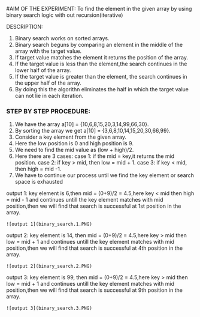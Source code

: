 #AIM OF THE EXPERIMENT: To find the element in the given array by using binary search logic with out recursion(iterative)

DESCRIPTION:
1. Binary search works on sorted arrays.
2. Binary search beguns by comparing an element in the middle of the array with the target value.
3. If target value matches the element it returns the position of the array.
4. If the target value is less than the element,the search continues in the lower half of the array.
5. If the target value is greater than the element, the search continues in the upper half of the array.
6. By doing this the algorithn eliminates the half in which the target value can not lie in each iteration.

### STEP BY STEP PROCEDURE:
1. We have the array a[10] = {10,6,8,15,20,3,14,99,66,30}.
2. By sorting the array we get a[10] = {3,6,8,10,14,15,20,30,66,99}.
3. Consider a key element from the given array.
4. Here the low position is 0 and high position is 9.
5. We need to find the mid value as (low + high)/2.
6. Here there are 3 cases:
   case 1: if the mid = key,it returns the mid position.
   case 2: if key > mid, then low = mid + 1.
   case 3: if key < mid, then high = mid -1.
7. We have to continue our process until we find the key element or search space is exhausted

output 1:
    key element is 6,then mid = (0+9)/2 = 4.5,here key < mid then high = mid - 1 and continues untill the key element matches with mid position,then we will find that search is successful at 1st position in the array.
    
    ![output 1](binary_search.1.PNG)
    
output 2:
    key element is 14, then mid = (0+9)/2 = 4.5,here key > mid then low = mid + 1 and continues untill the key element matches with mid position,then we will find that search is successful at 4th position in the array.
    
    ![output 2](binary_search.2.PNG)
    
output 3:
    key element is 99, then mid = (0+9)/2 = 4.5,here key > mid then low = mid + 1 and continues untill the key element matches with mid position,then we will find that search is successful at 9th position in the array.
    
    ![output 3](binary_search.3.PNG)
